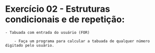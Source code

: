 # Exercício 02 - Estruturas condicionais e de repetição: 
    
    - Tabuada com entrada do usuário (FOR)
    
        - Faça um programa para calcular a tabuada de qualquer número digitado pelo usuário.